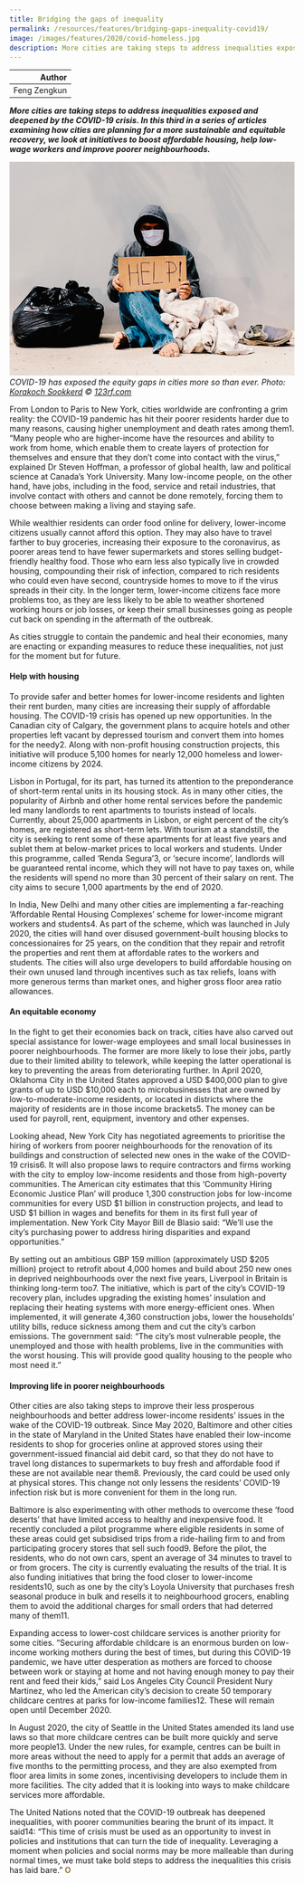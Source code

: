 ```yaml
---
title: Bridging the gaps of inequality
permalink: /resources/features/bridging-gaps-inequality-covid19/
image: /images/features/2020/covid-homeless.jpg
description: More cities are taking steps to address inequalities exposed and deepened by the COVID-19 crisis. In this third in a series of articles examining how cities are planning for a more sustainable and equitable recovery, we look at initiatives to boost affordable housing, help low-wage workers and improve poorer neighbourhoods.
---
```


| Author |
|---:|
| Feng Zengkun |

***More cities are taking steps to address inequalities exposed and deepened by the COVID-19 crisis. In this third in a series of articles examining how cities are planning for a more sustainable and equitable recovery, we look at initiatives to boost affordable housing, help low-wage workers and improve poorer neighbourhoods.***

![COVID-19 has exposed the equity gaps in cities more so than ever](/images/features/2020/covid-homeless.jpg/)*COVID-19 has exposed the equity gaps in cities more so than ever. Photo: [Korakoch Sookkerd](https://www.123rf.com/profile_korakochstock) © [123rf.com](https://www.123rf.com)*

From London to Paris to New York, cities worldwide are confronting a grim reality: the COVID-19 pandemic has hit their poorer residents harder due to many reasons, causing higher unemployment and death rates among them1. “Many people who are higher-income have the resources and ability to work from home, which enable them to create layers of protection for themselves and ensure that they don’t come into contact with the virus,” explained Dr Steven Hoffman, a professor of global health, law and political science at Canada’s York University. Many low-income people, on the other hand, have jobs, including in the food, service and retail industries, that involve contact with others and cannot be done remotely, forcing them to choose between making a living and staying safe.

While wealthier residents can order food online for delivery, lower-income citizens usually cannot afford this option. They may also have to travel farther to buy groceries, increasing their exposure to the coronavirus, as poorer areas tend to have fewer supermarkets and stores selling budget-friendly healthy food. Those who earn less also typically live in crowded housing, compounding their risk of infection, compared to rich residents who could even have second, countryside homes to move to if the virus spreads in their city. In the longer term, lower-income citizens face more problems too, as they are less likely to be able to weather shortened working hours or job losses, or keep their small businesses going as people cut back on spending in the aftermath of the outbreak. 

As cities struggle to contain the pandemic and heal their economies, many are enacting or expanding measures to reduce these inequalities, not just for the moment but for future. 

#### **Help with housing**

To provide safer and better homes for lower-income residents and lighten their rent burden, many cities are increasing their supply of affordable housing. The COVID-19 crisis has opened up new opportunities. In the Canadian city of Calgary, the government plans to acquire hotels and other properties left vacant by depressed tourism and convert them into homes for the needy2. Along with non-profit housing construction projects, this initiative will produce 5,100 homes for nearly 12,000 homeless and lower-income citizens by 2024. 

Lisbon in Portugal, for its part, has turned its attention to the preponderance of short-term rental units in its housing stock. As in many other cities, the popularity of Airbnb and other home rental services before the pandemic led many landlords to rent apartments to tourists instead of locals. Currently, about 25,000 apartments in Lisbon, or eight percent of the city’s homes, are registered as short-term lets. With tourism at a standstill, the city is seeking to rent some of these apartments for at least five years and sublet them at below-market prices to local workers and students. Under this programme, called ‘Renda Segura’3, or ‘secure income’, landlords will be guaranteed rental income, which they will not have to pay taxes on, while the residents will spend no more than 30 percent of their salary on rent. The city aims to secure 1,000 apartments by the end of 2020.

In India, New Delhi and many other cities are implementing a far-reaching ‘Affordable Rental Housing Complexes’ scheme for lower-income migrant workers and students4. As part of the scheme, which was launched in July 2020, the cities will hand over disused government-built housing blocks to concessionaires for 25 years, on the condition that they repair and retrofit the properties and rent them at affordable rates to the workers and students. The cities will also urge developers to build affordable housing on their own unused land through incentives such as tax reliefs, loans with more generous terms than market ones, and higher gross floor area ratio allowances. 

#### **An equitable economy**

In the fight to get their economies back on track, cities have also carved out special assistance for lower-wage employees and small local businesses in poorer neighbourhoods. The former are more likely to lose their jobs, partly due to their limited ability to telework, while keeping the latter operational is key to preventing the areas from deteriorating further. In April 2020, Oklahoma City in the United States approved a USD $400,000 plan to give grants of up to USD $10,000 each to microbusinesses that are owned by low-to-moderate-income residents, or located in districts where the majority of residents are in those income brackets5. The money can be used for payroll, rent, equipment, inventory and other expenses.

Looking ahead, New York City has negotiated agreements to prioritise the hiring of workers from poorer neighbourhoods for the renovation of its buildings and construction of selected new ones in the wake of the COVID-19 crisis6. It will also propose laws to require contractors and firms working with the city to employ low-income residents and those from high-poverty communities. The American city estimates that this ‘Community Hiring Economic Justice Plan’ will produce 1,300 construction jobs for low-income communities for every USD $1 billion in construction projects, and lead to USD $1 billion in wages and benefits for them in its first full year of implementation. New York City Mayor Bill de Blasio said: “We’ll use the city’s purchasing power to address hiring disparities and expand opportunities.” 

By setting out an ambitious GBP 159 million (approximately USD $205 million) project to retrofit about 4,000 homes and build about 250 new ones in deprived neighbourhoods over the next five years, Liverpool in Britain is thinking long-term too7. The initiative, which is part of the city’s COVID-19 recovery plan, includes upgrading the existing homes’ insulation and replacing their heating systems with more energy-efficient ones. When implemented, it will generate 4,360 construction jobs, lower the households’ utility bills, reduce sickness among them and cut the city’s carbon emissions. The government said: “The city’s most vulnerable people, the unemployed and those with health problems, live in the communities with the worst housing. This will provide good quality housing to the people who most need it.” 

#### **Improving life in poorer neighbourhoods**

Other cities are also taking steps to improve their less prosperous neighbourhoods and better address lower-income residents’ issues in the wake of the COVID-19 outbreak. Since May 2020, Baltimore and other cities in the state of Maryland in the United States have enabled their low-income residents to shop for groceries online at approved stores using their government-issued financial aid debit card, so that they do not have to travel long distances to supermarkets to buy fresh and affordable food if these are not available near them8. Previously, the card could be used only at physical stores. This change not only lessens the residents’ COVID-19 infection risk but is more convenient for them in the long run. 

Baltimore is also experimenting with other methods to overcome these ‘food deserts’ that have limited access to healthy and inexpensive food. It recently concluded a pilot programme where eligible residents in some of these areas could get subsidised trips from a ride-hailing firm to and from participating grocery stores that sell such food9. Before the pilot, the residents, who do not own cars, spent an average of 34 minutes to travel to or from grocers. The city is currently evaluating the results of the trial. It is also funding initiatives that bring the food closer to lower-income residents10, such as one by the city’s Loyola University that purchases fresh seasonal produce in bulk and resells it to neighbourhood grocers, enabling them to avoid the additional charges for small orders that had deterred many of them11.

Expanding access to lower-cost childcare services is another priority for some cities. “Securing affordable childcare is an enormous burden on low-income working mothers during the best of times, but during this COVID-19 pandemic, we have utter desperation as mothers are forced to choose between work or staying at home and not having enough money to pay their rent and feed their kids,” said Los Angeles City Council President Nury Martinez, who led the American city’s decision to create 50 temporary childcare centres at parks for low-income families12. These will remain open until December 2020.

In August 2020, the city of Seattle in the United States amended its land use laws so that more childcare centres can be built more quickly and serve more people13. Under the new rules, for example, centres can be built in more areas without the need to apply for a permit that adds an average of five months to the permitting process, and they are also exempted from floor area limits in some zones, incentivising developers to include them in more facilities. The city added that it is looking into ways to make childcare services more affordable.

The United Nations noted that the COVID-19 outbreak has deepened inequalities, with poorer communities bearing the brunt of its impact. It said14: “This time of crisis must be used as an opportunity to invest in policies and institutions that can turn the tide of inequality. Leveraging a moment when policies and social norms may be more malleable than during normal times, we must take bold steps to address the inequalities this crisis has laid bare.” **<font color="#967942">O</font>**
